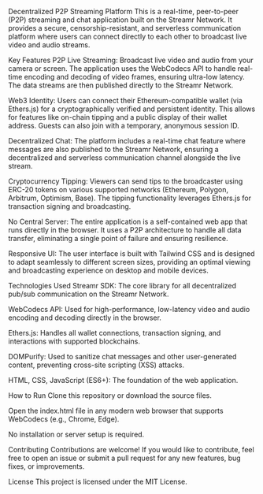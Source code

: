 Decentralized P2P Streaming Platform
This is a real-time, peer-to-peer (P2P) streaming and chat application built on the Streamr Network. It provides a secure, censorship-resistant, and serverless communication platform where users can connect directly to each other to broadcast live video and audio streams.

Key Features
P2P Live Streaming: Broadcast live video and audio from your camera or screen. The application uses the WebCodecs API to handle real-time encoding and decoding of video frames, ensuring ultra-low latency. The data streams are then published directly to the Streamr Network.

Web3 Identity: Users can connect their Ethereum-compatible wallet (via Ethers.js) for a cryptographically verified and persistent identity. This allows for features like on-chain tipping and a public display of their wallet address. Guests can also join with a temporary, anonymous session ID.

Decentralized Chat: The platform includes a real-time chat feature where messages are also published to the Streamr Network, ensuring a decentralized and serverless communication channel alongside the live stream.

Cryptocurrency Tipping: Viewers can send tips to the broadcaster using ERC-20 tokens on various supported networks (Ethereum, Polygon, Arbitrum, Optimism, Base). The tipping functionality leverages Ethers.js for transaction signing and broadcasting.

No Central Server: The entire application is a self-contained web app that runs directly in the browser. It uses a P2P architecture to handle all data transfer, eliminating a single point of failure and ensuring resilience.

Responsive UI: The user interface is built with Tailwind CSS and is designed to adapt seamlessly to different screen sizes, providing an optimal viewing and broadcasting experience on desktop and mobile devices.

Technologies Used
Streamr SDK: The core library for all decentralized pub/sub communication on the Streamr Network.

WebCodecs API: Used for high-performance, low-latency video and audio encoding and decoding directly in the browser.

Ethers.js: Handles all wallet connections, transaction signing, and interactions with supported blockchains.

DOMPurify: Used to sanitize chat messages and other user-generated content, preventing cross-site scripting (XSS) attacks.

HTML, CSS, JavaScript (ES6+): The foundation of the web application.

How to Run
Clone this repository or download the source files.

Open the index.html file in any modern web browser that supports WebCodecs (e.g., Chrome, Edge).

No installation or server setup is required.

Contributing
Contributions are welcome! If you would like to contribute, feel free to open an issue or submit a pull request for any new features, bug fixes, or improvements.

License
This project is licensed under the MIT License.